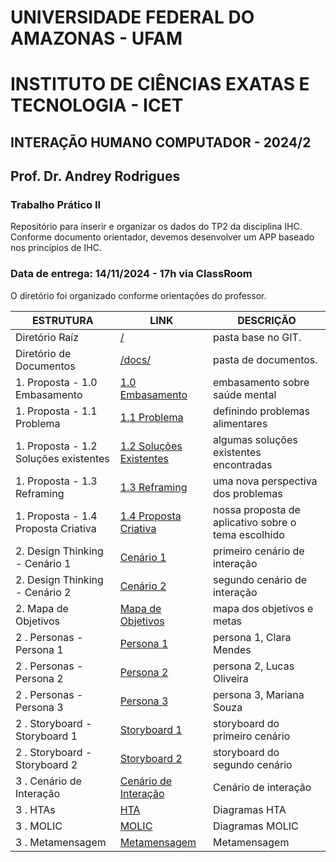 # UNIVERSIDADE FEDERAL DO AMAZONAS - UFAM
# INSTITUTO DE CIÊNCIAS EXATAS E TECNOLOGIA - ICET
## INTERAÇÃO HUMANO COMPUTADOR - 2024/2
## Prof. Dr. Andrey Rodrigues
### Trabalho Prático II

Repositório para inserir e organizar os dados do TP2 da disciplina IHC.
Conforme documento orientador, devemos desenvolver um APP baseado nos princípios de IHC.

### Data de entrega: 14/11/2024 - 17h via ClassRoom

O diretório foi organizado conforme orientações do professor.

| **ESTRUTURA**                                    | **LINK** | **DESCRIÇÃO** |
| ---                                              | ---      | ---           |
| Diretório Raíz                                   | [/](https://github.com/alexandreggoncalves/IHC_2024_2_design_de_ihc) | pasta base no GIT. |
| Diretório de Documentos                          | [/docs/](https://github.com/alexandreggoncalves/IHC_2024_2_design_de_ihc/tree/main/docs) | pasta de documentos. |
| 1. Proposta - 1.0 Embasamento                    | [1.0 Embasamento](https://github.com/alexandreggoncalves/IHC_2024_2_design_de_ihc/blob/main/docs/1.Proposta/1.0%20Embasamento.md) | embasamento sobre saúde mental|
| 1. Proposta - 1.1 Problema                       | [1.1 Problema](https://github.com/alexandreggoncalves/IHC_2024_2_design_de_ihc/blob/main/docs/1.Proposta/1.1%20Problema.md) | definindo problemas alimentares |
| 1. Proposta - 1.2 Soluções existentes            | [1.2 Soluções Existentes](https://github.com/alexandreggoncalves/IHC_2024_2_design_de_ihc/blob/main/docs/1.Proposta/1.2%20Solu%C3%A7%C3%B5es%20Existentes.md) | algumas soluções existentes encontradas |
| 1. Proposta - 1.3 Reframing                      | [1.3 Reframing](https://github.com/alexandreggoncalves/IHC_2024_2_design_de_ihc/blob/main/docs/1.Proposta/1.3%20Reframing.md) | uma nova perspectiva dos problemas |
| 1. Proposta - 1.4 Proposta Criativa              | [1.4 Proposta Criativa](https://github.com/alexandreggoncalves/IHC_2024_2_design_de_ihc/blob/main/docs/1.Proposta/1.4%20Proposta%20Criativa.md) | nossa proposta de aplicativo sobre o tema escolhido |
| 2. Design Thinking - Cenário 1                   | [Cenário 1](https://github.com/alexandreggoncalves/IHC_2024_2_design_de_ihc/blob/main/docs/2.%20Design%20Thinking/Cen%C3%A1rios/1%20Cen%C3%A1rio.md) | primeiro cenário de interação |
| 2. Design Thinking - Cenário 2                   | [Cenário 2](https://github.com/alexandreggoncalves/IHC_2024_2_design_de_ihc/blob/main/docs/2.%20Design%20Thinking/Cen%C3%A1rios/2%20Cen%C3%A1rio.md) | segundo cenário de interação |
| 2. Mapa de Objetivos                             | [Mapa de Objetivos](https://github.com/alexandreggoncalves/IHC_2024_2_design_de_ihc/blob/main/docs/2.%20Design%20Thinking/Mapa%20de%20objetivos/1%20Mapa%20de%20objetivos.md) | mapa dos objetivos e metas |
| 2 . Personas - Persona 1                         | [Persona 1](https://github.com/alexandreggoncalves/IHC_2024_2_design_de_ihc/blob/main/docs/2.%20Design%20Thinking/Personas/1%20Persona.md) | persona 1, Clara Mendes |
| 2 . Personas - Persona 2                         | [Persona 2](https://github.com/alexandreggoncalves/IHC_2024_2_design_de_ihc/blob/main/docs/2.%20Design%20Thinking/Personas/2%20Persona.md) | persona 2, Lucas Oliveira |
| 2 . Personas - Persona 3                         | [Persona 3](https://github.com/alexandreggoncalves/IHC_2024_2_design_de_ihc/blob/main/docs/2.%20Design%20Thinking/Personas/3%20Persona.md) | persona 3, Mariana Souza |
| 2 . Storyboard - Storyboard 1                    | [Storyboard 1](https://github.com/alexandreggoncalves/IHC_2024_2_design_de_ihc/blob/main/docs/2.%20Design%20Thinking/Storyboard/1%20Storyboard.md) | storyboard do primeiro cenário |
| 2 . Storyboard - Storyboard 2                    | [Storyboard 2](https://github.com/alexandreggoncalves/IHC_2024_2_design_de_ihc/blob/main/docs/2.%20Design%20Thinking/Storyboard/2%20Storyboard.md) | storyboard do segundo cenário |
| 3 . Cenário de Interação                         | [Cenário de Interação](https://github.com/alexandreggoncalves/IHC_2024_2_design_de_ihc/blob/main/docs/3.%20Desing%20Alternativas/3.1%20Design_Conceitual/3.1.1%20Cen%C3%A1rios_de_intera%C3%A7%C3%A3o/3.1.1.1%20Cen%C3%A1rios_de_intera%C3%A7%C3%A3o.md) | Cenário de interação |
| 3 . HTAs                                         | [HTA](https://github.com/alexandreggoncalves/IHC_2024_2_design_de_ihc/blob/main/docs/3.%20Desing%20Alternativas/3.1%20Design_Conceitual/3.1.2%20HTAS/3.1.2.1%20HTA.md) | Diagramas HTA |
| 3 . MOLIC                                         | [MOLIC](https://github.com/alexandreggoncalves/IHC_2024_2_design_de_ihc/blob/main/docs/3.%20Desing%20Alternativas/3.1%20Design_Conceitual/3.1.3%20MOLIC/3.1.3.1%20MOLIC.md) | Diagramas MOLIC |
| 3 . Metamensagem                                         | [Metamensagem](https://github.com/alexandreggoncalves/IHC_2024_2_design_de_ihc/blob/main/docs/3.%20Desing%20Alternativas/3.1%20Design_Conceitual/3.1.4%20-%20Metamensagem.md) | Metamensagem |


